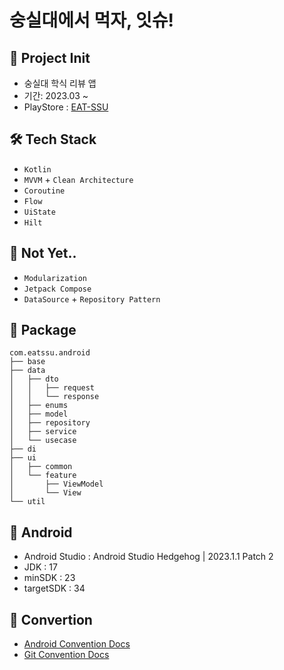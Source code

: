 # 숭실대에서 먹자, 잇슈!


## 📌 Project Init

- 숭실대 학식 리뷰 앱
- 기간: 2023.03 ~
- PlayStore : [EAT-SSU](https://play.google.com/store/apps/details?id=com.eassu.android)

## 🛠 Tech Stack
- `Kotlin`
- `MVVM` + `Clean Architecture`
- `Coroutine`
- `Flow`
- `UiState`
- `Hilt`

## 🤔 Not Yet..
- `Modularization`
- `Jetpack Compose`
- `DataSource` + `Repository Pattern`

## 📄 Package
```
com.eatssu.android
├── base
├── data
│   ├── dto
│   │   ├── request
│   │   └── response
│   ├── enums
│   ├── model
│   ├── repository
│   ├── service
│   └── usecase
├── di
├── ui
│   ├── common
│   └── feature
│       ├── ViewModel
│       └── View
└── util
```


## 🤖 Android
- Android Studio : Android Studio Hedgehog | 2023.1.1 Patch 2
- JDK : 17
- minSDK : 23
- targetSDK : 34

## 🐚 Convertion
- [Android Convention Docs](https://github.com/EAT-SSU/Android/wiki/Android-convention)  
- [Git Convention Docs](https://github.com/EAT-SSU/Android/wiki/Git-convention)
